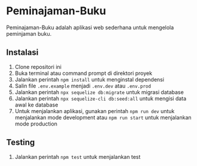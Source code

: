 # Peminajaman-Buku

Peminajaman-Buku adalah aplikasi web sederhana untuk mengelola peminjaman buku.

## Instalasi

1. Clone repositori ini
2. Buka terminal atau command prompt di direktori proyek
3. Jalankan perintah `npm install` untuk menginstal dependensi
4. Salin file `.env.example` menjadi `.env.dev` atau `.env.prod`
5. Jalankan perintah `npx sequelize db:migrate` untuk migrasi database
6. Jalankan perintah `npx sequelize-cli db:seed:all` untuk mengisi data awal ke database
7. Untuk menjalankan aplikasi, gunakan perintah `npm run dev` untuk menjalankan mode development atau `npm run start` untuk menjalankan mode production

## Testing

1. Jalankan perintah `npm test` untuk menjalankan test
